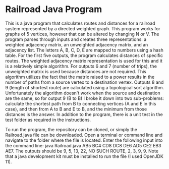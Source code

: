 # Railroad Java Program

This is a java program that calculates routes and distances for a railroad system represented by a directed weighted graph. 
This program works for graphs of 5 vertices, however that can be altered by changing N or V. The program parses through inputs
and creates three representations: a weighted adjacency matrix, an unweighted adjacency matrix, and an adjacency list. The letters
A, B, C, D, E are mapped to numbers using a hash table. For the first five outputs, the program calculates distances of specific 
routes. The weighted adjacency matrix representation is used for this and it is a relatively simple algorithm. For outputs 6 and 7
(number of trips), the unweighted matrix is used because distances are not required. This algorithm utilizes the fact that the matrix
raised to a power results in the number of paths from a source vertex to a destination vertex. Outputs 8 and 9 (length of shortest route)
are calculated using a topological sort algorithm. Unfortunately the algorithm doesn't work when the source and destination are the same,
so for output 9 (B to B) I broke it down into two sub-problems: calculate the shortest path from B to connecting vertices (A and E in this case),
and then from A to B and E to B, and the minimum from those distances is the answer. In addition to the program, there is a unit test in the test
folder as required in the instructions.

To run the program, the repository can be cloned, or simply the Railroad.java file can be downloaded. Open a terminal or command line and navigate
to the folder where the file is located. Enter the following input into the command line: java Railroad.java AB5 BC4 CD8 DC8 DE6 AD5 CE2 EB3 AE7.
The outputs should be 9, 5, 13, 22, NO SUCH ROUTE, 2, 3, 9, 9. Note that a java development kit must be installed to run the file (I used OpenJDK 11).


